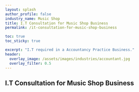 ```yaml
---
layout: splash 
author_profile: false 
industry_name: Music Shop
title: I.T Consultation for Music Shop Business
permalink: /it-consultation-for-music-shop-business

toc: true
toc_sticky: true

excerpt: "I.T required in a Accountancy Practice Business."
header:
  overlay_image: /assets/images/industries/accountant.jpg
  overlay_filter: 0.5 
---
```


## I.T Consultation for Music Shop Business